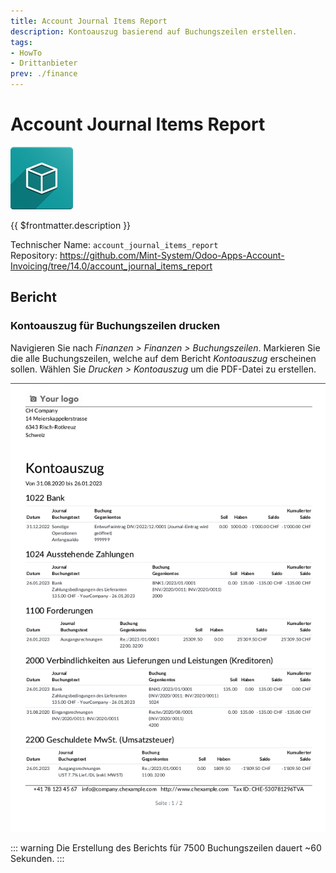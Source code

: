 ```yaml
---
title: Account Journal Items Report
description: Kontoauszug basierend auf Buchungszeilen erstellen.
tags:
- HowTo
- Drittanbieter
prev: ./finance
---
```

# Account Journal Items Report
![icon_oms_box](attachments/icon_oms_box.png)

{{ $frontmatter.description }}

Technischer Name: `account_journal_items_report`\
Repository: <https://github.com/Mint-System/Odoo-Apps-Account-Invoicing/tree/14.0/account_journal_items_report>

## Bericht

### Kontoauszug für Buchungszeilen drucken

Navigieren Sie nach *Finanzen > Finanzen > Buchungszeilen*. Markieren Sie die alle Buchungszeilen, welche auf dem Bericht *Kontoauszug* erscheinen sollen. Wählen Sie *Drucken > Kontoauszug* um die PDF-Datei zu erstellen.

![](attachments/Account%20Journal%20Items%20Report%20Beispiel.png)

::: warning
Die Erstellung des Berichts für 7500 Buchungszeilen dauert ~60 Sekunden.
:::